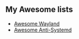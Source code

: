 ## My Awesome lists
- [Awesome Wayland](https://awesome-wayland.netlify.app/)
- [Awesome Anti-Systemd](https://awesome-anti-systemd.netlify.app/)


